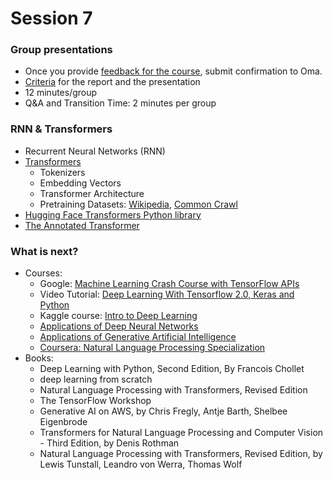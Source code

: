 # Session 7

### Group presentations

- Once you provide [feedback for the course](https://ojp.metropolia.fi/lomakkeet/1/lomake.html?code=VFgwMEVYOTEtMzAwMQ==&lang=en), submit confirmation to Oma.
- [Criteria](https://github.com/ML-2024/week4/blob/main/material/group-project.md) for the report and the presentation
- 12 minutes/group 
- Q&A and Transition Time: 2 minutes per group

### RNN & Transformers

- Recurrent Neural Networks (RNN)
- [Transformers](./material/transformers.md)
  - Tokenizers
  - Embedding Vectors
  - Transformer Architecture
  - Pretraining Datasets: [Wikipedia](https://en.wikipedia.org/wiki/Wikipedia:Database_download), [Common Crawl](https://registry.opendata.aws/commoncrawl/)
- [Hugging Face Transformers Python library](https://huggingface.co/docs/transformers/index) 
- [The Annotated Transformer](https://nlp.seas.harvard.edu/annotated-transformer/)


### What is next?

- Courses:
  - Google: [Machine Learning Crash Course with TensorFlow APIs](https://developers.google.com/machine-learning/crash-course)
  - Video Tutorial: [Deep Learning With Tensorflow 2.0, Keras and Python](https://www.youtube.com/playlist?list=PLeo1K3hjS3uu7CxAacxVndI4bE_o3BDtO)
  - Kaggle course: [Intro to Deep Learning](https://www.kaggle.com/learn/intro-to-deep-learning)
  - [Applications of Deep Neural Networks](https://github.com/jeffheaton/t81_558_deep_learning)
  - [Applications of Generative Artificial Intelligence](https://github.com/jeffheaton/app_generative_ai)
  - [Coursera: Natural Language Processing Specialization](https://www.coursera.org/specializations/natural-language-processing)
- Books:
  - Deep Learning with Python, Second Edition, By Francois Chollet
  - deep learning from scratch
  - Natural Language Processing with Transformers, Revised Edition
  - The TensorFlow Workshop
  - Generative AI on AWS, by Chris Fregly, Antje Barth, Shelbee Eigenbrode
  - Transformers for Natural Language Processing and Computer Vision - Third Edition, by Denis Rothman
  - Natural Language Processing with Transformers, Revised Edition, by Lewis Tunstall, Leandro von Werra, Thomas Wolf

